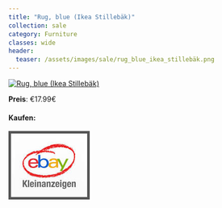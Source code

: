 ```yaml
---
title: "Rug, blue (Ikea Stillebäk)"
collection: sale
category: Furniture
classes: wide
header: 
  teaser: /assets/images/sale/rug_blue_ikea_stillebäk.png
---
```




<a href="">
  <img src="/assets/images/sale/rug_blue_ikea_stillebäk.png" alt="Rug, blue (Ikea Stillebäk)">
</a>

**Preis**: €17.99€


#### Kaufen:
<a href="">
  <img src="/assets/images/ebay.png" alt="Ebay Kleinanzeigen" style="border: 5px solid #555">
</a>

